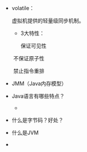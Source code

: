 * volatile：

  虚拟机提供的轻量级同步机制。

  * 3大特性：

    保证可见性

  ​		不保证原子性

  ​		禁止指令重排

* JMM（Java内存模型）

* Java语言有哪些特点？

  * 

* 什么是字节码？好处？

* 什么是JVM

* 

  